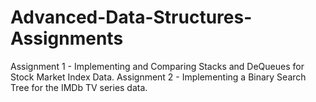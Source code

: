 # Advanced-Data-Structures-Assignments

Assignment 1 - Implementing and Comparing Stacks and DeQueues for Stock Market Index Data.
Assignment 2 - Implementing a Binary Search Tree for the IMDb TV series data. 
